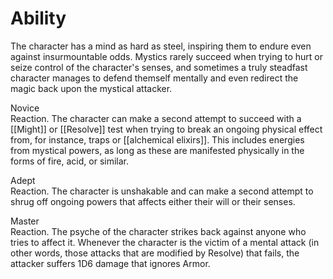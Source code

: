 # Ability
The character has a mind as hard as steel, inspiring them to endure even against insurmountable odds. Mystics rarely succeed when trying to hurt or seize control of the character's senses, and sometimes a truly steadfast character manages to defend themself mentally and even redirect the magic back upon the mystical attacker.

Novice<br>Reaction. The character can make a second attempt to succeed with a [[Might]] or [[Resolve]] test when trying to break an ongoing physical effect from, for instance, traps or [[alchemical elixirs]]. This includes energies from mystical powers, as long as these are manifested physically in the forms of fire, acid, or similar.

Adept<br>Reaction. The character is unshakable and can make a second attempt to shrug off ongoing powers that affects either their will or their senses.

Master<br>Reaction. The psyche of the character strikes back against anyone who tries to affect it. Whenever the character is the victim of a mental attack (in other words, those attacks that are modified by Resolve) that fails, the attacker suffers 1D6 damage that ignores Armor.